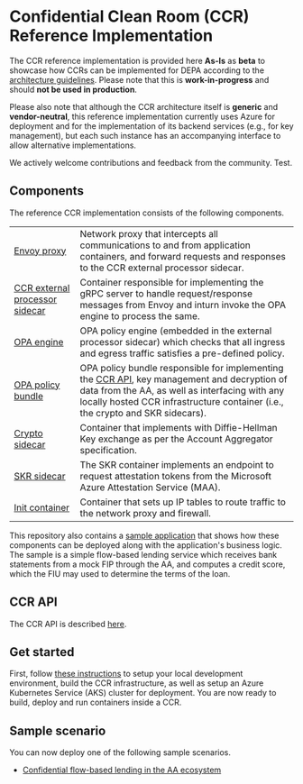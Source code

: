 # Confidential Clean Room (CCR) Reference Implementation

The CCR reference implementation is provided here **As-Is** as **beta** to showcase how CCRs can be
implemented for DEPA according to the [architecture guidelines](guidelines/README.md). Please
note that this is **work-in-progress** and should **not be used in production**.

Please also note that although the CCR architecture itself is **generic** and **vendor-neutral**,
this reference implementation currently uses Azure for deployment and for the implementation of its
backend services (e.g., for key management), but each such instance has an accompanying interface to
allow alternative implementations.

We actively welcome contributions and feedback from the community. Test.

## Components

The reference CCR implementation consists of the following components.

|||
|---|---|
| [Envoy proxy](https://www.envoyproxy.io/) | Network proxy that intercepts all communications to and from application containers, and forward requests and responses to the CCR external processor sidecar. |
| [CCR external processor sidecar](ccr-proxy-ext-processor) | Container responsible for implementing the gRPC server to handle request/response messages from Envoy and inturn invoke the OPA engine to process the same. |
| [OPA engine](https://www.openpolicyagent.org/) | OPA policy engine (embedded in the  external processor sidecar) which checks that all ingress and egress traffic satisfies a pre-defined policy. |
| [OPA policy bundle](../samples/aa-flow-based-lending/policies) | OPA policy bundle responsible for implementing the [CCR API](docs/api.md), key management and decryption of data from the AA, as well as interfacing with any locally hosted CCR infrastructure container (i.e., the crypto and SKR sidecars). |
| [Crypto sidecar](https://github.com/Sahamati/rahasya/tree/dd2553f036c9935c23f8b7708c9957afbeebc003) | Container that implements with Diffie-Hellman Key exchange as per the Account Aggregator specification. |
| [SKR sidecar](https://github.com/microsoft/confidential-sidecar-containers) | The SKR container implements an endpoint to request attestation tokens from the Microsoft Azure Attestation Service (MAA). |
| [Init container](../build/docker/Dockerfile.init) | Container that sets up IP tables to route traffic to the network proxy and firewall. |

This repository also contains a [sample application](../samples/aa-flow-based-lending) that shows how
these components can be deployed along with the application's business logic. The sample is a simple
flow-based lending service which receives bank statements from a mock FIP through the AA, and
computes a credit score, which the FIU may used to determine the terms of the loan. 

## CCR API

The CCR API is described [here](api.md).

## Get started
First, follow [these instructions](setup.md) to setup your local development environment, build
the CCR infrastructure, as well as setup an Azure Kubernetes Service (AKS) cluster for deployment.
You are now ready to build, deploy and run containers inside a CCR.

## Sample scenario
You can now deploy one of the following sample scenarios. 

- [Confidential flow-based lending in the AA ecosystem](../samples/aa-flow-based-lending/README.md)
